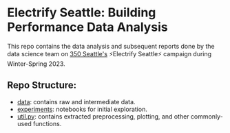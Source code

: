 # Electrify Seattle: Building Performance Data Analysis

This repo contains the data analysis and subsequent reports done by the data science team on [350 Seattle's](https://350seattle.org/) ⚡Electrify Seattle⚡ campaign during Winter-Spring 2023. 



## Repo Structure: 
- [data](data/): contains raw and intermediate data.
- [experiments](experiments/): notebooks for initial exploration. 
- [util.py](util.py/): contains extracted preprocessing, plotting, and other commonly-used functions. 